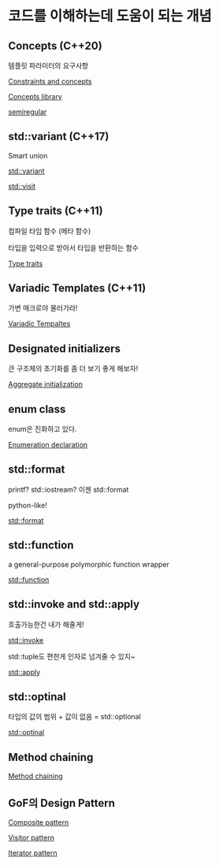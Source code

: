 # 코드를 이해하는데 도움이 되는 개념
## Concepts (C++20)
템플릿 파라미터의 요구사항

[Constraints and concepts](https://en.cppreference.com/w/cpp/language/constraints)

[Concepts library](https://en.cppreference.com/w/cpp/concepts)

[semiregular](https://en.cppreference.com/w/cpp/concepts/semiregular)

## std::variant (C++17)
Smart union

[std::variant](https://en.cppreference.com/w/cpp/utility/variant)

[std::visit](https://en.cppreference.com/w/cpp/utility/variant/visit)

## Type traits (C++11)
컴파일 타임 함수 (메타 함수)

타입을 입력으로 받아서 타입을 반환하는 함수

[Type traits](https://en.cppreference.com/w/cpp/header/type_traits)

## Variadic Templates (C++11)
가변 매크로야 물러가라!

[Variadic Tempaltes](https://en.cppreference.com/w/cpp/language/variadic_arguments)

## Designated initializers
큰 구조체의 초기화를 좀 더 보기 좋게 해보자!

[Aggregate initialization](https://en.cppreference.com/w/cpp/language/aggregate_initialization)

## enum class
enum은 진화하고 있다.

[Enumeration declaration](https://en.cppreference.com/w/cpp/language/enum)

## std::format
printf? std::iostream? 이젠 std::format

python-like!

[std::format](https://en.cppreference.com/w/cpp/utility/format/format)

## std::function
a general-purpose polymorphic function wrapper

[std::function](https://en.cppreference.com/w/cpp/utility/functional/function)

## std::invoke and std::apply
호출가능한건 내가 해줄게!

[std::invoke](https://en.cppreference.com/w/cpp/utility/functional/invoke)

std::tuple도 편한게 인자로 넘겨줄 수 있지~

[std::apply](https://en.cppreference.com/w/cpp/utility/apply)

## std::optinal
타입의 값의 범위 + 값이 없음 = std::optional

[std::optinal](https://en.cppreference.com/w/cpp/utility/optional)

## Method chaining
[Method chaining](https://en.wikipedia.org/wiki/Method_chaining)

## GoF의 Design Pattern
[Composite pattern](https://en.wikipedia.org/wiki/Composite_pattern)

[Visitor pattern](https://en.wikipedia.org/wiki/Visitor_pattern)

[Iterator pattern](https://en.wikipedia.org/wiki/Iterator_pattern)
